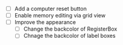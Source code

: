 - [ ] Add a computer reset button
- [ ] Enable memory editing via grid view
- [ ] Improve the appearance
  - [ ] Change the backcolor of RegisterBox
  - [ ] Chnage the backcolor of label boxes
